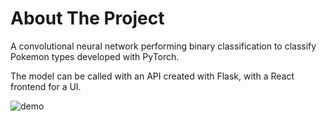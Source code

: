 # About The Project

A convolutional neural network performing binary classification to classify Pokemon types developed with PyTorch.

The model can be called with an API created with Flask, with a React frontend for a UI.

![demo](pokemon_images/demo.jpg)


